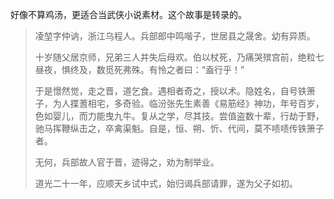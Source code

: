 好像不算鸡汤，更适合当武侠小说素材。这个故事是转录的。

> 凌堃字仲讷，浙江乌程人。兵部郎中鸣喈子，世居县之晟舍。幼有异质。  
>
> 十岁随父居京师，兄弟三人并失后母欢。伯以杖死，乃痛哭殡宫前，绝粒七昼夜，惧终及，数觅死弗殊。有怜之者曰：“盍行乎！”  
>
> 于是憬然觉，走之晋，道乞食。遇相者奇之，授以术。隐姓名，自号铁箫子，为人揲蓍相宅，多奇验。临汾张先生素善《易筋经》神功，年号百岁，色如婴儿，而力能曳九牛。复从之学，尽其技。尝值盗数十辈，行劫于野，驰马挥鞭纵击之，卒禽渠魁。自是，恒、朔、忻、代间，莫不啧啧传铁箫子者。  
>
> 无何，兵部故人官于晋，迹得之，劝为制举业。  
>
> 道光二十一年，应顺天乡试中式，始归谒兵部请罪，遂为父子如初。 
